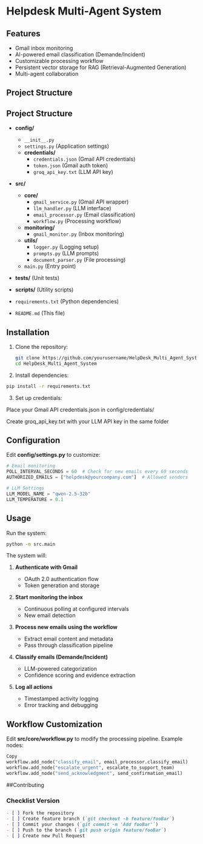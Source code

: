 # Helpdesk Multi-Agent System

## Features

- Gmail inbox monitoring
- AI-powered email classification (Demande/Incident)
- Customizable processing workflow
- Persistent vector storage for RAG (Retrieval-Augmented Generation)
- Multi-agent collaboration

## Project Structure

## Project Structure

- **config/**  
  - `__init__.py`  
  - `settings.py` (Application settings)  
  - **credentials/**  
    - `credentials.json` (Gmail API credentials)  
    - `token.json` (Gmail auth token)  
    - `groq_api_key.txt` (LLM API key)  

- **src/**  
  - **core/**  
    - `gmail_service.py` (Gmail API wrapper)  
    - `llm_handler.py` (LLM interface)  
    - `email_processor.py` (Email classification)  
    - `workflow.py` (Processing workflow)  
  - **monitoring/**  
    - `gmail_monitor.py` (Inbox monitoring)  
  - **utils/**  
    - `logger.py` (Logging setup)  
    - `prompts.py` (LLM prompts)  
    - `document_parser.py` (File processing)  
  - `main.py` (Entry point)  

- **tests/** (Unit tests)  
- **scripts/** (Utility scripts)  
- `requirements.txt` (Python dependencies)  
- `README.md` (This file)  


## Installation

1. Clone the repository:
   ```bash
   git clone https://github.com/yourusername/HelpDesk_Multi_Agent_System.git
   cd HelpDesk_Multi_Agent_System
   ```

2. Install dependencies:

```bash
pip install -r requirements.txt
```

3. Set up credentials:

Place your Gmail API credentials.json in config/credentials/

Create groq_api_key.txt with your LLM API key in the same folder

## Configuration
Edit **config/settings.py** to customize:

```python
# Email monitoring
POLL_INTERVAL_SECONDS = 60  # Check for new emails every 60 seconds
AUTHORIZED_EMAILS = ["helpdesk@yourcompany.com"]  # Allowed senders

# LLM Settings
LLM_MODEL_NAME = "qwen-2.5-32b"
LLM_TEMPERATURE = 0.1
```

## Usage

Run the system:

```bash
python -m src.main
```

The system will:

1. **Authenticate with Gmail**  
   - OAuth 2.0 authentication flow  
   - Token generation and storage  

2. **Start monitoring the inbox**  
   - Continuous polling at configured intervals  
   - New email detection  

3. **Process new emails using the workflow**  
   - Extract email content and metadata  
   - Pass through classification pipeline  

4. **Classify emails (Demande/Incident)**  
   - LLM-powered categorization  
   - Confidence scoring and evidence extraction  

5. **Log all actions**  
   - Timestamped activity logging  
   - Error tracking and debugging  

## Workflow Customization
Edit **src/core/workflow.py** to modify the processing pipeline. Example nodes:

```python
Copy
workflow.add_node("classify_email", email_processor.classify_email)
workflow.add_node("escalate_urgent", escalate_to_support_team)
workflow.add_node("send_acknowledgment", send_confirmation_email)
```
##Contributing


### Checklist Version
```markdown
- [ ] Fork the repository  
- [ ] Create feature branch (`git checkout -b feature/fooBar`)  
- [ ] Commit your changes (`git commit -m 'Add fooBar'`)  
- [ ] Push to the branch (`git push origin feature/fooBar`)  
- [ ] Create new Pull Request
